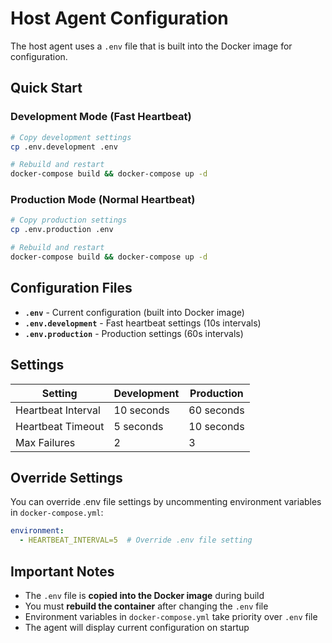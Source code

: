 # Host Agent Configuration

The host agent uses a `.env` file that is built into the Docker image for configuration.

## Quick Start

### Development Mode (Fast Heartbeat)
```bash
# Copy development settings
cp .env.development .env

# Rebuild and restart
docker-compose build && docker-compose up -d
```

### Production Mode (Normal Heartbeat)
```bash  
# Copy production settings
cp .env.production .env

# Rebuild and restart
docker-compose build && docker-compose up -d
```

## Configuration Files

- **`.env`** - Current configuration (built into Docker image)
- **`.env.development`** - Fast heartbeat settings (10s intervals)
- **`.env.production`** - Production settings (60s intervals)

## Settings

| Setting | Development | Production |
|---------|-------------|------------|
| Heartbeat Interval | 10 seconds | 60 seconds |
| Heartbeat Timeout | 5 seconds | 10 seconds |
| Max Failures | 2 | 3 |

## Override Settings

You can override .env file settings by uncommenting environment variables in `docker-compose.yml`:

```yaml
environment:
  - HEARTBEAT_INTERVAL=5  # Override .env file setting
```

## Important Notes

- The `.env` file is **copied into the Docker image** during build
- You must **rebuild the container** after changing the `.env` file
- Environment variables in `docker-compose.yml` take priority over `.env` file
- The agent will display current configuration on startup
